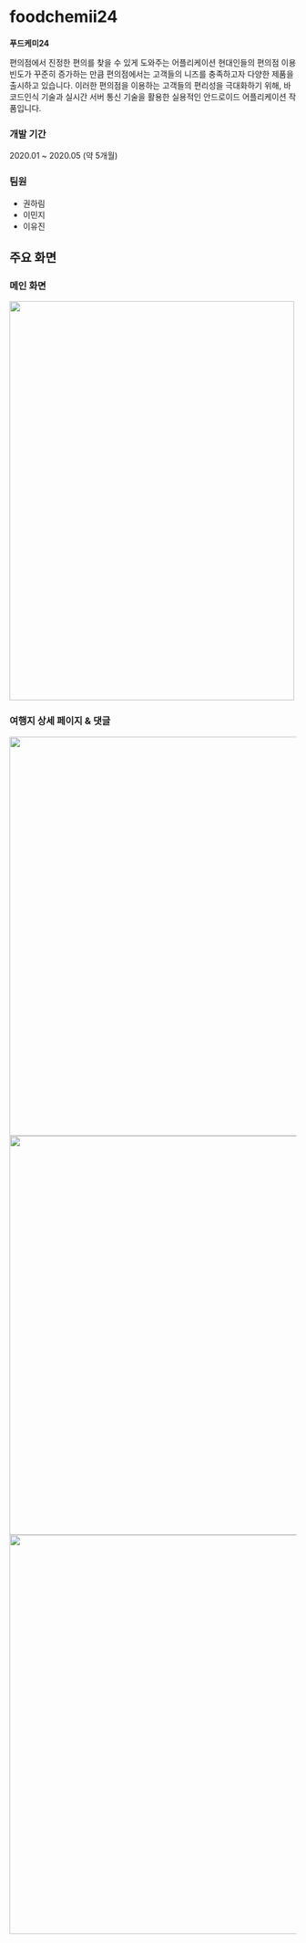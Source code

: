 # foodchemii24


**푸드케미24**

편의점에서 진정한 편의를 찾을 수 있게 도와주는 어플리케이션
현대인들의 편의점 이용 빈도가 꾸준히 증가하는 만큼 편의점에서는 고객들의 니즈를 충족하고자 다양한 제품을 출시하고 있습니다.
이러한 편의점을 이용하는 고객들의 편리성을 극대화하기 위해, 바코드인식 기술과 실시간 서버 통신 기술을 활용한 실용적인 안드로이드 어플리케이션 작품입니다.



### 개발 기간

2020.01 ~ 2020.05 (약 5개월)

### 팀원

- 권하림
- 이민지
- 이유진


## 주요 화면

### 메인 화면

<img src="/Desktop/img3.png"  width="500" height="700">

### 여행지 상세 페이지 & 댓글

<img src="./img/1.png" width=700>
<img src="./img/7.png" width=700>
<img src="./img/2.png" width=700>
